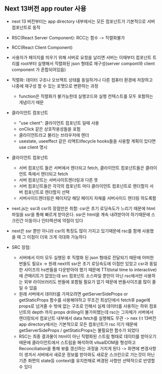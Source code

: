 ## Next 13버전 app router 사용

* next 13 버전부터는 app directory 내부에서는 모든 컴포넌트가 기본적으로 서버 컴포넌트로 동작
* RSC(React Server Component): RCC는 함수 -> 직렬화불가
* RCC(React Client Component)
* 사용자가 페이지를 띄우기 위해 서버로 요청을 날리면 서버는 이때부터 컴포넌트 트리를 root부터 실행해서 직렬화된 json 형태로 재구성(server compont와 client component 가 혼합되어있음)
* 직렬화: 데이터 구조나 오브젝트 상태를 동일하거나 다른 컴퓨터 환경에 저장하고 나중에 재구성 할 수 있는 포맷으로 변환하는 과정
  * function은 직렬화가 불가능한데 실행코드와 실행 컨텍스트를 모두 포함하는 개념이기 때문
* 클라이언트 컴포넌트
  * "use client": 클라이언트 컴포넌트 일때 사용
  *  onClick 같은 상호작용성들을 포험
  *  클라이언트라고 불리는 브라우저에 렌더
  * usestate, useeffect 같은 리액트lifecycle hooks들을 사용할 계획이 있다면 use client 명시

* 클라이언트 컴포넌트
    * 서버 컴포넌트 들은 서버에서 렌더되고 fetch, 클라이언트 컴포넌트들은 클라이언트 족에서 렌더되고 fetch
    * 서버 컴포넌트는 서버사이트렌더링과 다른 뜻
    * 서버 컴포넌트들은 각각의 컴포넌트 마다 클라이언트 컴포넌트로 렌더할지 서버 컴포넌트로 렌더할지 선택
    * 서버사이드렌더링은 페이지당 해당 페이지 자체를 서버사이드 렌더링 하도록함
* next.js는 ssr과 csr의 장점만은 취함: csr은 초기 로딩속도가 느리기 때문에 html파일을 ssr을 통해 빠르게 받아온다. ssr은 html을 계속 내려받아야 하기때문에 스크린간 이동이나 인터렉션에 약점이 있다
* next은 ssr 뿐만 아니라 csr의 특징도 많이 가지고 있기때문에 rsc를 함께 사용했을 때 그 이점이 더욱 크게 극대화 가능하다
* SRC 장점: 
  * 서버에서 이미 모두 실행된 후 직렬화 된 json 형태로 전달되기 때문에 어떠한 번들도 필요x -> 원래 next의 ssr은 초기 로딩속도에 이점만 있었고 csr과 동일한 사이즈의 hs번들을 다운받아야 했기 때문에 TTI(total time to interactive)에 큰메리트가 없었는데 src 컴포넌트 소스파일 뿐만이 아닌 rsc에서만 사용하는 외부 라이브러리도 번들에 포함될 필요가 없기 때문에 번들사이즈를 많이 줄일 수 있음 
  * 원래 서버에서 데이터를 가져오려면 getServerSideProps or getStaticProps 함수를 사용해야하고 무조건 최상단에서 fetch후 page에 props로 넘겨줄 수 밖에 없는 구조로 인해서 실제 데이터를 사용하는 하위 컴포넌트의 depth 까지 props drilling이 불가피했는데 rsc는 그자체가 서버에서 렌더링되서 컴포넌트 내부에서 data fetch를 실행해도 무관 -> nexㅕt 13버전 app directory에서는 기본적으로 모든 컴포넌트가 rsc 이기 때문에 getServerSideProps / getStaticProps는 불필요한 함수가 되었다
  * RSC는 최종 결과물이 html이 아닌 직렬화된 스트림 형태로 데이터를 받아오기 때문에 클라이언트에서 스트림을 해석하여 vitualDOM을 형성하고 Reconciliation을 통해 뷰를 갱신하는 과정을 거치게 된다 -> 화면에 변경사항이 생겨서 서버에서 새로운 정보를 받아와도 새로운 스크린으로 가는것이 아닌 기존 화면의 state등 context를 유지한채로 벼경된 사항만 선택적으로 반영할 수 있다